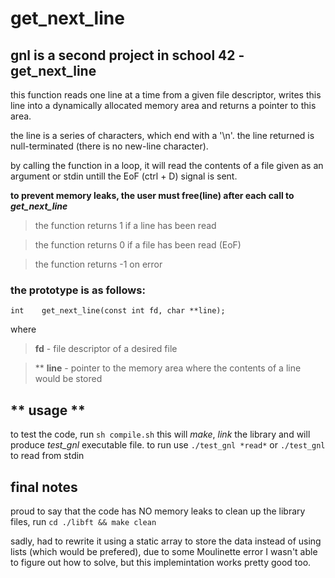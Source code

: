 # get_next_line

## gnl is a second project in school 42 - get_next_line

this function reads one line at a time from a given file descriptor, writes this line
into a dynamically allocated memory area and returns a pointer to this area.

the line is a series of characters, which end with a '\n'.
the line returned is null-terminated (there is no new-line character).

by calling the function in a loop, it will read the contents of a file given as an
argument or stdin untill the EoF (ctrl + D) signal is sent.

**to prevent memory leaks, the user must free(line) after each call to _get_next_line_**

> the function returns 1 if a line has been read

> the function returns 0 if a file has been read (EoF)

> the function returns -1 on error

### the prototype is as follows:

`int	get_next_line(const int fd, char **line);`

where 

> **fd** - file descriptor of a desired file

> ** **line** - pointer to the memory area where the contents of a line would be stored



## ** usage **

to test the code, run `sh compile.sh`
this will *make*, *link* the library and will produce *test_gnl* executable file.
to run use `./test_gnl *read*` or `./test_gnl` to read from stdin

## final notes

proud to say that the code has NO memory leaks
to clean up the library files, run `cd ./libft && make clean`

sadly, had to rewrite it using a static array to store the data instead of using lists (which would be prefered), due to some Moulinette error I wasn't able to figure out how to solve, but this implemintation works pretty good too.
